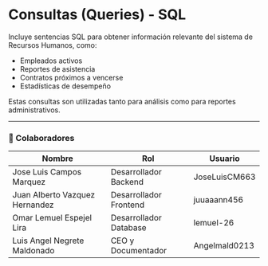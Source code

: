 # Consultas (Queries) - SQL

Incluye sentencias SQL para obtener información relevante del sistema de Recursos Humanos, como:

- Empleados activos
- Reportes de asistencia
- Contratos próximos a vencerse
- Estadísticas de desempeño

Estas consultas son utilizadas tanto para análisis como para reportes administrativos.

---

### 👥 Colaboradores

| Nombre                        | Rol                          | Usuario               |  
|-------------------------------|------------------------------|-----------------------|  
| Jose Luis Campos Marquez      | Desarrollador Backend        | JoseLuisCM663         |  
| Juan Alberto Vazquez Hernandez | Desarrollador Frontend       | juuaaann456           |  
| Omar Lemuel Espejel Lira       | Desarrollador Database       | lemuel-26             |  
| Luis Angel Negrete Maldonado   | CEO y Documentador           | Angelmald0213         |  
